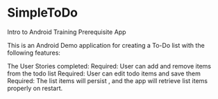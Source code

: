 # SimpleToDo
Intro to Android Training Prerequisite App

This is an Android Demo application for creating a To-Do list with the following features:

The User Stories completed:
Required: User can add and remove items from the todo list 
Required: User can edit todo items and save them
Required: The list items will persist , and the app will retrieve list items properly on restart.
